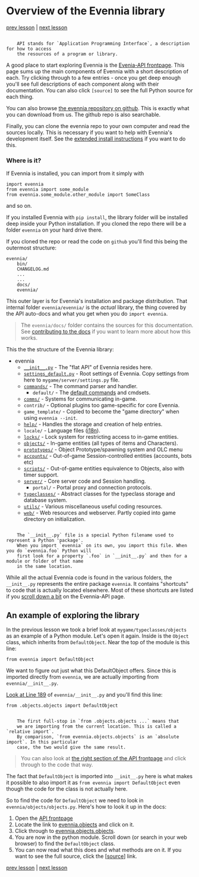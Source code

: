 # Overview of the Evennia library

[prev lesson](Python-classes-and-objects) | [next lesson](Learning-Typeclasses)

```sidebar:: API

    API stands for `Application Programming Interface`, a description for how to access
    the resources of a program or library.
```
A good place to start exploring Evennia is the [Evenia-API frontpage](../../../Evennia-API). 
This page sums up the main components of Evennia with a short description of each. Try clicking through 
to a few entries - once you get deep enough you'll see full descriptions
of each component along with their documentation. You can also click `[source]` to see the full Python source 
for each thing. 

You can also browse [the evennia repository on github](https://github.com/evennia/evennia). This is exactly
what you can download from us. The github repo is also searchable. 
 
Finally, you can clone the evennia repo to your own computer and read the sources locally. This is necessary 
if you want to help with Evennia's development itself. See the 
  [extended install instructions](../../../Setup/Extended-Installation) if you want to do this. 
  
### Where is it?
  
If Evennia is installed, you can import from it simply with 

    import evennia
    from evennia import some_module
    from evennia.some_module.other_module import SomeClass 
    
and so on. 
  
If you installed Evennia with `pip install`, the library folder will be installed deep inside your Python
installation. If you cloned the repo there will be a folder `evennia` on your hard drive there. 

If you cloned the repo or read the code on `github` you'll find this being the outermost structure:

    evennia/ 
        bin/ 
        CHANGELOG.md
        ...
        ...
        docs/
        evennia/ 

This outer layer is for Evennia's installation and package distribution. That internal folder `evennia/evennia/` is 
the _actual_ library, the thing covered by the API auto-docs and what you get when you do `import evennia`.

> The `evennia/docs/` folder contains the sources for this documentation. See 
> [contributing to the docs](../../../Contributing-Docs) if you want to learn more about how this works.

This the the structure of the Evennia library:

 - evennia
   - [`__init__.py`](../../../Evennia-API#shortcuts) - The "flat API" of Evennia resides here. 
   - [`settings_default.py`](../../../Component/Server-Conf#Settings-file) - Root settings of Evennia. Copy settings
from here to `mygame/server/settings.py` file.
   - [`commands/`](../../../Component/Commands) - The command parser and handler.
     - `default/` - The [default commands](../../../Component/Default-Command-Help) and cmdsets. 
   - [`comms/`](../../../Component/Communications) - Systems for communicating in-game. 
   - `contrib/` - Optional plugins too game-specific for core Evennia.
   - `game_template/` - Copied to become the "game directory" when using `evennia --init`. 
   - [`help/`](../../../Component/Help-System) - Handles the storage and  creation of help entries.
   - `locale/` - Language files ([i18n](../../../Concept/Internationalization)).
   - [`locks/`](../../../Component/Locks) - Lock system for restricting access to in-game entities.
   - [`objects/`](../../../Component/Objects) - In-game entities (all types of items and Characters).
   - [`prototypes/`](../../../Component/Spawner-and-Prototypes) - Object Prototype/spawning system and OLC menu
   - [`accounts/`](../../../Component/Accounts) - Out-of-game Session-controlled entities (accounts, bots etc)
   - [`scripts/`](../../../Component/Scripts) - Out-of-game entities equivalence to Objects, also with timer support. 
   - [`server/`](../../../Component/Portal-And-Server) - Core server code and Session handling. 
     - `portal/` - Portal proxy and connection protocols.
   - [`typeclasses/`](../../../Component/Typeclasses) - Abstract classes for the typeclass storage and database system.
   - [`utils/`](../../../Component/Coding-Utils) - Various miscellaneous useful coding resources.
   - [`web/`](../../../Concept/Web-Features) - Web resources and webserver. Partly copied into game directory on initialization.

```sidebar:: __init__.py

    The `__init__.py` file is a special Python filename used to represent a Python 'package'.
    When you import `evennia` on its own, you import this file. When you do `evennia.foo` Python will
    first look for a property `.foo` in `__init__.py` and then for a module or folder of that name 
    in the same location. 

```

While all the actual Evennia code is found in the various folders, the `__init__.py` represents the entire 
package `evennia`. It contains "shortcuts" to code that is actually located elsewhere. Most of these shortcuts
are listed if you [scroll down a bit](../../../Evennia-API) on the Evennia-API page.

## An example of exploring the library

In the previous lesson we took a brief look at `mygame/typeclasses/objects` as an example of a Python module. Let's
open it again. Inside is the `Object` class, which inherits from `DefaultObject`. 
Near the top of the module is this line:
    
    from evennia import DefaultObject

We want to figure out just what this DefaultObject offers. Since this is imported directly from `evennia`, we 
are actually importing from `evennia/__init__.py`. 

[Look at Line 189](evennia/__init__.py#L189) of `evennia/__init__.py` and you'll find this line:

    from .objects.objects import DefaultObject    

```sidebar:: Relative and absolute imports

    The first full-stop in `from .objects.objects ...` means that 
    we are importing from the current location. This is called a `relative import`.
    By comparison, `from evennia.objects.objects` is an `absolute import`. In this particular
    case, the two would give the same result. 
```

> You can also look at [the right section of the API frontpage](../../../Evennia-API#typeclasses) and click through
> to the code that way.

The fact that `DefaultObject` is imported into `__init__.py` here is what makes it possible to also import 
it as `from evennia import DefaultObject` even though the code for the class is not actually here.

So to find the code for `DefaultObject` we need to look in `evennia/objects/objects.py`. Here's how 
to look it up in the docs: 

1. Open the [API frontpage](../../../Evennia-API) 
2. Locate the link to [evennia.objects](api:evennia.objects) and click on it.
3. Click through to [evennia.objects.objects](api:evennia.objects.objects).
4. You are now in the python module. Scroll down (or search in your web browser) to find the `DefaultObject` class.
5. You can now read what this does and what methods are on it. If you want to see the full source, click the
   \[[source](src:evennia.objects.objects#DefaultObject)\] link.
   
[prev lesson](Python-classes-and-objects) | [next lesson](Learning-Typeclasses)

